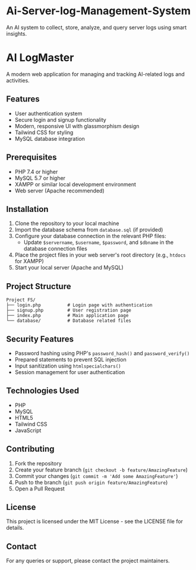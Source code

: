# Ai-Server-log-Management-System
An AI system to collect, store, analyze, and query server logs using smart insights.
# AI LogMaster

A modern web application for managing and tracking AI-related logs and activities.

## Features

- User authentication system
- Secure login and signup functionality
- Modern, responsive UI with glassmorphism design
- Tailwind CSS for styling
- MySQL database integration

## Prerequisites

- PHP 7.4 or higher
- MySQL 5.7 or higher
- XAMPP or similar local development environment
- Web server (Apache recommended)

## Installation

1. Clone the repository to your local machine
2. Import the database schema from `database.sql` (if provided)
3. Configure your database connection in the relevant PHP files:
   - Update `$servername`, `$username`, `$password`, and `$dbname` in the database connection files
4. Place the project files in your web server's root directory (e.g., `htdocs` for XAMPP)
5. Start your local server (Apache and MySQL)

## Project Structure

```
Project FS/
├── login.php          # Login page with authentication
├── signup.php         # User registration page
├── index.php          # Main application page
└── database/          # Database related files
```

## Security Features

- Password hashing using PHP's `password_hash()` and `password_verify()`
- Prepared statements to prevent SQL injection
- Input sanitization using `htmlspecialchars()`
- Session management for user authentication

## Technologies Used

- PHP
- MySQL
- HTML5
- Tailwind CSS
- JavaScript

## Contributing

1. Fork the repository
2. Create your feature branch (`git checkout -b feature/AmazingFeature`)
3. Commit your changes (`git commit -m 'Add some AmazingFeature'`)
4. Push to the branch (`git push origin feature/AmazingFeature`)
5. Open a Pull Request

## License

This project is licensed under the MIT License - see the LICENSE file for details.

## Contact

For any queries or support, please contact the project maintainers. 
